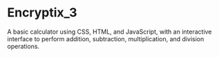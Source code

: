 # Encryptix_3

A basic calculator using CSS, HTML, and JavaScript, 
with an interactive interface to perform 
addition, subtraction, multiplication, and division operations.
